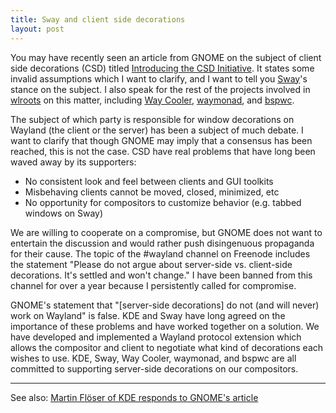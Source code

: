 ```yaml
---
title: Sway and client side decorations
layout: post
---
```


You may have recently seen an article from GNOME on the subject of client side
decorations (CSD) titled [Introducing the CSD
Initiative](https://blogs.gnome.org/tbernard/2018/01/26/csd-initiative/). It
states some invalid assumptions which I want to clarify, and I want to tell you
[Sway](https://github.com/swaywm/sway)'s
stance on the subject. I also speak for the rest of the projects involved in
[wlroots](https://github.com/swaywm/wlroots) on this matter, including [Way
Cooler](https://github.com/way-cooler/way-cooler),
[waymonad](https://github.com/Ongy/waymonad), and
[bspwc](https://github.com/Bl4ckb0ne/bspwc).

The subject of which party is responsible for window decorations on Wayland (the
client or the server) has been a subject of much debate. I want to clarify that
though GNOME may imply that a consensus has been reached, this is not the case.
CSD have real problems that have long been waved away by its supporters:

- No consistent look and feel between clients and GUI toolkits
- Misbehaving clients cannot be moved, closed, minimized, etc
- No opportunity for compositors to customize behavior (e.g. tabbed windows on
  Sway)

We are willing to cooperate on a compromise, but GNOME does not want to
entertain the discussion and would rather push disingenuous propaganda for their
cause. The topic of the #wayland channel on Freenode includes the statement
"Please do not argue about server-side vs. client-side decorations. It's settled
and won't change." I have been banned from this channel for over a year because
I persistently called for compromise.

GNOME's statement that "[server-side decorations] do not (and will never) work
on Wayland" is false. KDE and Sway have long agreed on the importance of these
problems and have worked together on a solution. We have developed and
implemented a Wayland protocol extension which allows the compositor and client
to negotiate what kind of decorations each wishes to use. KDE, Sway, Way Cooler,
waymonad, and bspwc are all committed to supporting server-side decorations on
our compositors.

---

See also: [Martin Flöser of KDE responds to GNOME's
article](https://blog.martin-graesslin.com/blog/2018/01/server-side-decorations-and-wayland/)

